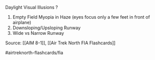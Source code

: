 Daylight Visual Illusions
?
1. Empty Field Myopia in Haze (eyes focus only a few feet in front of airplane)
2. Downsloping/Upsloping Runway
3. Wide vs Narrow Runway
<!--SR:!2022-10-11,9,250-->

Source: [[AIM 8-1]], [[Air Trek North FIA Flashcards]]

#airtreknorth-flashcards/fia